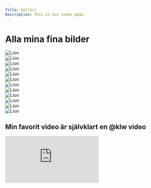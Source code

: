 ```yaml
---
Title: Galleri
Description: This is our index page.
---
```

<div class="landingpage">
    <h1>Alla mina fina bilder</h1>
    <div class="span1">
        <picture>
            <source media="(min-width: 767px)" srcset="image/gallery/IMG_0414.JPG?w=367&h=367&crop-to-fit, image/gallery/IMG_0414.JPG?w=650&h=650&crop-to-fit 2x">
            <img src="image/gallery/IMG_0414.JPG?w=766&h=766&crop-to-fit" alt="Lion">
        </picture>
    </div>
    <div class="span1">
        <picture>
            <source media="(min-width: 767px)" srcset="image/gallery/IMG_7471.JPG?w=367&h=367&crop-to-fit, image/gallery/IMG_7471.JPG?w=650&h=650&crop-to-fit 2x">
            <img src="image/gallery/IMG_7471.JPG?w=766&h=766&crop-to-fit" alt="Lion">
        </picture>
    </div>
    <div class="span1">
        <picture>
            <source media="(min-width: 767px)" srcset="image/gallery/IMG_7566.JPG?w=367&h=367&crop-to-fit, image/gallery/IMG_7566.JPG?w=650&h=650&crop-to-fit 2x">
            <img src="image/gallery/IMG_7566.JPG?w=766&h=766&crop-to-fit" alt="Lion">
        </picture>
    </div>
    <div class="span1">
        <picture>
            <source media="(min-width: 767px)" srcset="image/gallery/IMG_7792.JPG?w=367&h=367&crop-to-fit, image/gallery/IMG_7792.JPG?w=650&h=650&crop-to-fit 2x">
            <img src="image/gallery/IMG_7792.JPG?w=766&h=766&crop-to-fit" alt="Lion">
        </picture>
    </div>
    <div class="span1">
        <picture>
            <source media="(min-width: 767px)" srcset="image/gallery/IMG_7973.JPG?w=367&h=367&crop-to-fit, image/gallery/IMG_7973.JPG?w=650&h=650&crop-to-fit 2x">
            <img src="image/gallery/IMG_7973.JPG?w=766&h=766&crop-to-fit" alt="Lion">
        </picture>
    </div>
    <div class="span1">
        <picture>
            <source media="(min-width: 767px)" srcset="image/gallery/IMG_8052.JPG?w=367&h=367&crop-to-fit, image/gallery/IMG_8052.JPG?w=650&h=650&crop-to-fit 2x">
            <img src="image/gallery/IMG_8052.JPG?w=766&h=766&crop-to-fit" alt="Lion">
        </picture>
    </div>
    <div class="span1">
        <picture>
            <source media="(min-width: 767px)" srcset="image/gallery/IMG_8911.JPG?w=367&h=367&crop-to-fit, image/gallery/IMG_8911.JPG?w=650&h=650&crop-to-fit 2x">
            <img src="image/gallery/IMG_8911.JPG?w=766&h=766&crop-to-fit" alt="Lion">
        </picture>
    </div>
    <div class="span1">
        <picture>
            <source media="(min-width: 767px)" srcset="image/gallery/IMG_9040.JPG?w=367&h=367&crop-to-fit, image/gallery/IMG_9040.JPG?w=650&h=650&crop-to-fit 2x">
            <img src="image/gallery/IMG_9040.JPG?w=766&h=766&crop-to-fit" alt="Lion">
        </picture>
    </div>
    <div class="span1">
        <picture>
            <source media="(min-width: 767px)" srcset="image/gallery/IMG_9198.JPG?w=367&h=367&crop-to-fit, image/gallery/IMG_9198.JPG?w=650&h=650&crop-to-fit 2x">
            <img src="image/gallery/IMG_9198.JPG?w=766&h=766&crop-to-fit" alt="Lion">
        </picture>
    </div>
    <div class="span1">
        <picture>
            <source media="(min-width: 767px)" srcset="image/gallery/IMG_9218.JPG?w=367&h=367&crop-to-fit, image/gallery/IMG_9218.JPG?w=650&h=650&crop-to-fit 2x">
            <img src="image/gallery/IMG_9218.JPG?w=766&h=766&crop-to-fit" alt="Lion">
        </picture>
    </div>
    <div class="span1">
        <picture>
            <source media="(min-width: 767px)" srcset="image/gallery/IMG_9381.JPG?w=367&h=367&crop-to-fit, image/gallery/IMG_9381.JPG?w=650&h=650&crop-to-fit 2x">
            <img src="image/gallery/IMG_9381.JPG?w=766&h=766&crop-to-fit" alt="Lion">
        </picture>
    </div>
    <div class="span1">
        <picture>
            <source media="(min-width: 767px)" srcset="image/gallery/IMG_9732.JPG?w=367&h=367&crop-to-fit, image/gallery/IMG_9732.JPG?w=650&h=650&crop-to-fit 2x">
            <img src="image/gallery/IMG_9732.JPG?w=766&h=766&crop-to-fit" alt="Lion">
        </picture>
    </div>
</div>
<div class="span3">
    <h2>Min favorit video är självklart en @klw video</h2>
</div>
<div class="embed-container span3">
    <iframe src="https://www.youtube.com/embed/k8-ZGCRMPu0?si=rpNDSgxYV2EoewyS" title="YouTube video player" frameborder="0" allow="accelerometer; autoplay; clipboard-write; encrypted-media; gyroscope; picture-in-picture; web-share" allowfullscreen></iframe>
</div>

